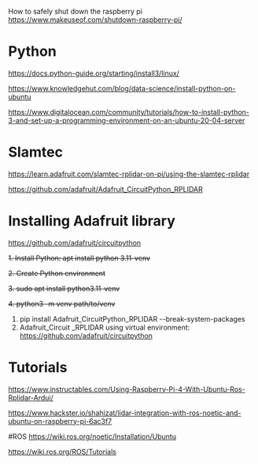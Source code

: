 How to safely shut down the raspberry pi
https://www.makeuseof.com/shutdown-raspberry-pi/


# Python

https://docs.python-guide.org/starting/install3/linux/

https://www.knowledgehut.com/blog/data-science/install-python-on-ubuntu

https://www.digitalocean.com/community/tutorials/how-to-install-python-3-and-set-up-a-programming-environment-on-an-ubuntu-20-04-server


# Slamtec

https://learn.adafruit.com/slamtec-rplidar-on-pi/using-the-slamtec-rplidar

https://github.com/adafruit/Adafruit_CircuitPython_RPLIDAR


# Installing Adafruit library

https://github.com/adafruit/circuitpython

~~1. Install Python: apt install python 3.11-venv~~

~~2. Create Python environment~~

~~3. sudo apt install python3.11-venv~~

~~4. python3 -m venv path/to/venv~~

1. pip install Adafruit_CircuitPython_RPLIDAR --break-system-packages
2. Adafruit_Circuit _RPLIDAR using virtual environment: https://github.com/adafruit/circuitpython

# Tutorials
https://www.instructables.com/Using-Raspberry-Pi-4-With-Ubuntu-Ros-Rplidar-Ardui/  

https://www.hackster.io/shahizat/lidar-integration-with-ros-noetic-and-ubuntu-on-raspberry-pi-6ac3f7

#ROS
https://wiki.ros.org/noetic/Installation/Ubuntu

https://wiki.ros.org/ROS/Tutorials
